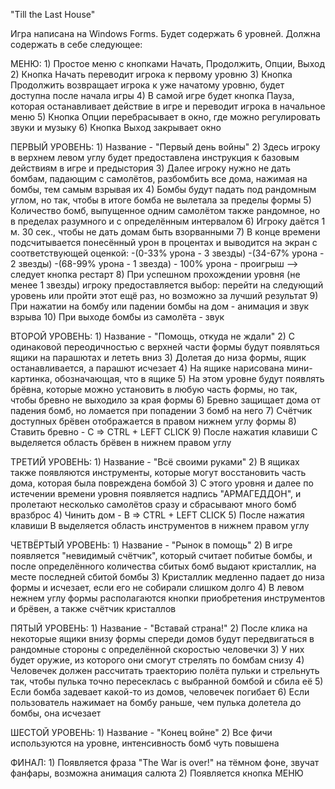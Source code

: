 "Till the Last House"

Игра написана на Windows Forms. Будет содержать 6 уровней. Должна содержать в себе следующее:

МЕНЮ: 1) Простое меню с кнопками Начать, Продолжить, Опции, Выход 2) Кнопка Начать переводит игрока к первому уровню 3) Кнопка Продолжить возвращает игрока к уже начатому уровню, будет доступна после начала игры 4) В самой игре будет кнопка Пауза, которая останавливает действие в игре и переводит игрока в начальное меню 5) Кнопка Опции перебрасывает в окно, где можно регулировать звуки и музыку 6) Кнопка Выход закрывает окно

ПЕРВЫЙ УРОВЕНЬ: 1) Название - "Первый день войны" 2) Здесь игроку в верхнем левом углу будет предоставлена инструкция к базовым действиям в игре и предыстория 3) Далее игроку нужно не дать бомбам, падающим с самолётов, разбомбить все дома, нажимая на бомбы, тем самым взрывая их 4) Бомбы будут падать под рандомным углом, но так, чтобы в итоге бомба не вылетала за пределы формы 5) Количество бомб, выпущенное одним самолётом также рандомное, но в пределах разумного и с определённым интервалом 6) Игроку даётся 1 м. 30 сек., чтобы не дать домам быть взорванными 7) В конце времени подсчитывается понесённый урон в процентах и выводится на экран с соответствующей оценкой: -(0-33% урона - 3 звезды) -(34-67% урона - 2 звезды) -(68-99% урона - 1 звезда) - 100% урона - проигрыш --> следует кнопка рестарт 8) При успешном прохождении уровня (не менее 1 звезды) игроку предоставляется выбор: перейти на следующий уровень или пройти этот ещё раз, но возможно за лучший результат 9) При нажатии на бомбу или падении бомбы на дом - анимация и звук взрыва 10) При выходе бомбы из самолёта - звук

ВТОРОЙ УРОВЕНЬ: 1) Название - "Помощь, откуда не ждали" 2) С одинаковой переодичностью с верхней части формы будут появляться ящики на парашютах и лететь вниз 3) Долетая до низа формы, ящик останавливается, а парашют исчезает 4) На ящике нарисована мини-картинка, обозначающая, что в ящике 5) На этом уровне будут появлять брёвна, которые можно установить в любую часть формы, но так, чтобы бревно не выходило за края формы 6) Бревно защищает дома от падения бомб, но ломается при попадении 3 бомб на него 7) Счётчик доступных брёвен отображается в правом нижнем углу формы 8) Ставить бревно - C => CTRL + LEFT CLICK 9) После нажатия клавиши C выделяется область брёвен в нижнем правом углу

ТРЕТИЙ УРОВЕНЬ: 1) Название - "Всё своими руками" 2) В ящиках также появляются инструменты, которые могут восстановить часть дома, которая была повреждена бомбой 3) С этого уровня и далее по истечении времени уровня появляется надпись "АРМАГЕДДОН", и пролетают несколько самолётов сразу и сбрасывают много бомб вразброс 4) Чинить дом - B => CTRL + LEFT CLICK 5) После нажатия клавиши B выделяется область инструментов в нижнем правом углу

ЧЕТВЁРТЫЙ УРОВЕНЬ: 1) Название - "Рынок в помощь" 2) В игре появляется "невидимый счётчик", который считает побитые бомбы, и после определённого количества сбитых бомб выдают кристаллик, на месте последней сбитой бомбы 3) Кристаллик медленно падает до низа формы и исчезает, если его не собирали слишком долго 4) В левом нежнем углу формы располагаются кнопки приобретения инструментов и брёвен, а также счётчик кристаллов

ПЯТЫЙ УРОВЕНЬ: 1) Название - "Вставай страна!" 2) После клика на некоторые ящики внизу формы спереди домов будут передвигаться в рандомные стороны с определённой скоростью человечки 3) У них будет оружие, из которого они смогут стрелять по бомбам снизу 4) Человечек должен рассчитать траекторию полёта пульки и стрельнуть так, чтобы пулька точно пересеклась с выбранной бомбой и сбила её 5) Если бомба задевает какой-то из домов, человечек погибает 6) Если пользователь нажимает на бомбу раньше, чем пулька долетела до бомбы, она исчезает

ШЕСТОЙ УРОВЕНЬ: 1) Название - "Конец войне" 2) Все фичи используются на уровне, интенсивность бомб чуть повышена

ФИНАЛ: 1) Появляется фраза "The War is over!" на тёмном фоне, звучат фанфары, возможна анимация салюта 2) Появляется кнопка МЕНЮ
